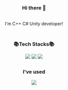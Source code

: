 <!--
**kellylog8/kellylog8** is a ✨ _special_ ✨ repository because its `README.md` (this file) appears on your GitHub profile.

Here are some ideas to get you started:

- 🔭 I’m currently working on ...
- 🌱 I’m currently learning ...
- 👯 I’m looking to collaborate on ...
- 🤔 I’m looking for help with ...
- 💬 Ask me about ...
- 📫 How to reach me: ...
- 😄 Pronouns: ...
- ⚡ Fun fact: ...
-->
### <div align=center>Hi there 👋</div>
<br>
<div align=center>I'm C++ C# Unity developer!</div>
<br>


<h2></h2>

### <div align=center>📚Tech Stacks📚</div>

<div align=center> 
<img src="https://img.shields.io/badge/Unity-999999?style=plastic&logo=unity&logoColor=white">
<img src="https://img.shields.io/badge/CSharp-782A90?style=plastic&logo=csharp&logoColor=white">
<img src="https://img.shields.io/badge/c++-00599C?style=plastic&logo=c%2B%2B&logoColor=white">
<br>
</div>


<h2></h2>

### <div align=center>I've used</div>

<div align=center> 
<img src="https://img.shields.io/badge/github-181717?style=plastice&logo=github&logoColor=white">
<br>
</div>








